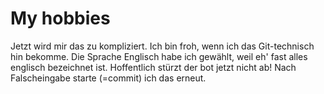 # My hobbies

Jetzt wird mir das zu kompliziert. Ich bin froh, wenn ich das Git-technisch hin bekomme.
Die Sprache Englisch habe ich gewählt, weil eh' fast alles englisch bezeichnet ist.
Hoffentlich stürzt der bot jetzt nicht ab!
Nach Falscheingabe starte (=commit) ich das erneut.

